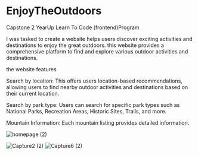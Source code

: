 # EnjoyTheOutdoors
Capstone 2 YearUp Learn To Code (frontend)Program

I was tasked to create a website helps users discover exciting activities and destinations to enjoy the great outdoors. this website provides a comprehensive platform to find and explore various outdoor activities and destinations.

the website features 

Search by location: This offers users location-based recommendations, allowing users to find nearby outdoor activities and destinations based on their current location.

Search by park type: Users can search for specific park types such as National Parks, Recreation Areas, Historic Sites, Trails, and more.

Mountain Information: Each mountain listing provides detailed information.




![homepage (2)](https://github.com/cind6/EnjoyTheOutdoors/assets/130394995/cb29b80b-8dbb-4f88-b067-4773084a9501)

![Capture2 (2)](https://github.com/cind6/EnjoyTheOutdoors/assets/130394995/f7ae9c98-35be-4d96-b734-448e3fffdb75)
![Capture6 (2)](https://github.com/cind6/EnjoyTheOutdoors/assets/130394995/ade43de8-72b8-4209-b805-47747bcfb0f8)
